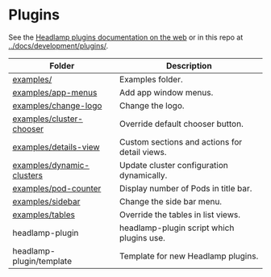 # Plugins

See the [Headlamp plugins documentation on the web](
https://headlamp.dev/docs/latest/development/plugins/) 
or in this repo at 
[../docs/development/plugins/](../docs/development/plugins/).


Folder                                         | Description
------                                         | -----------
[examples/](examples)                          | Examples folder.
[examples/app-menus](examples/app-menus)       | Add app window menus.
[examples/change-logo](examples/change-logo)   | Change the logo.
[examples/cluster-chooser](examples/cluster-chooser)   | Override default chooser button.
[examples/details-view](examples/details-view)         | Custom sections and actions for detail views.
[examples/dynamic-clusters](examples/dynamic-clusters) | Update cluster configuration dynamically.
[examples/pod-counter](examples/pod-counter)   | Display number of Pods in title bar.
[examples/sidebar](examples/sidebar)           | Change the side bar menu.
[examples/tables](examples/tables)             | Override the tables in list views.
headlamp-plugin               | headlamp-plugin script which plugins use.
headlamp-plugin/template      | Template for new Headlamp plugins.
